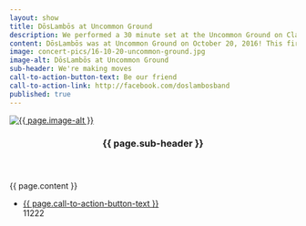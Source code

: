 ```yaml
---
layout: show
title: DōsLambōs at Uncommon Ground
description: We performed a 30 minute set at the Uncommon Ground on Clark
content: DōsLambōs was at Uncommon Ground on October 20, 2016! This first concert in a while. We performed a 30 minute set. Excited for many more to come!
image: concert-pics/16-10-20-uncommon-ground.jpg
image-alt: DōsLambōs at Uncommon Ground
sub-header: We're making moves
call-to-action-button-text: Be our friend
call-to-action-link: http://facebook.com/doslambosband
published: true
---
```


  <section id="two" class="spotlights">
  	<section>
    <a href="generic.html" class="image">
      <img src="{{ site.url }}/assets/images/{{ page.image }}" alt="{{ page.image-alt }}" data-position="center right" />
    </a>
  		<div class="content">
  			<div class="inner">
  				<header class="major">
  					<h3>{{ page.sub-header }}</h3>
  				</header>
  				<p>{{ page.content }}</p>
  				<ul class="actions">
  					<li><a href="{{ page.call-to-action-link }}" class="button">{{ page.call-to-action-button-text }}</a></li>
            11222
  				</ul>
  			</div>
  		</div>
  	</section>


  </section>
